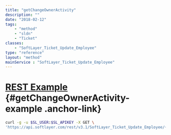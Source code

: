 ```yaml
---
title: "getChangeOwnerActivity"
description: ""
date: "2018-02-12"
tags:
    - "method"
    - "sldn"
    - "Ticket"
classes:
    - "SoftLayer_Ticket_Update_Employee"
type: "reference"
layout: "method"
mainService : "SoftLayer_Ticket_Update_Employee"
---
```


# [REST Example](#getChangeOwnerActivity-example) <a href="/article/rest/"><i class="fas fa-question"></i></a> {#getChangeOwnerActivity-example .anchor-link} 
```bash
curl -g -u $SL_USER:$SL_APIKEY -X GET \
'https://api.softlayer.com/rest/v3.1/SoftLayer_Ticket_Update_Employee/{SoftLayer_Ticket_Update_EmployeeID}/getChangeOwnerActivity'
```
